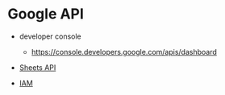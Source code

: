 # Google API

* developer console
  * https://console.developers.google.com/apis/dashboard

* [Sheets API](/mib/google/sheets)
* [IAM](/mib/google/iam)
